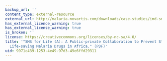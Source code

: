 ```yaml
---
backup_url: ''
content_type: external-resource
external_url: http://malaria.novartis.com/downloads/case-studies/imd-sms-for-life-a.pdf
has_external_licence_warning: true
has_external_license_warning: true
is_broken: ''
license: https://creativecommons.org/licenses/by-nc-sa/4.0/
title: '"SMS for Life (A): A Public-private Collaboration to Prevent Stock-outs of
  Life-saving Malaria Drugs in Africa." (PDF)'
uid: 9971c439-1253-4e49-97d3-49e6ffd29311
---
```

